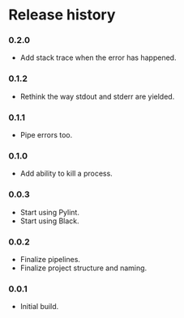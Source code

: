 # Release history

### 0.2.0
* Add stack trace when the error has happened.

### 0.1.2
* Rethink the way stdout and stderr are yielded.

### 0.1.1
* Pipe errors too.

### 0.1.0
* Add ability to kill a process.

### 0.0.3
* Start using Pylint.
* Start using Black.

### 0.0.2
* Finalize pipelines.
* Finalize project structure and naming.

### 0.0.1
* Initial build.
